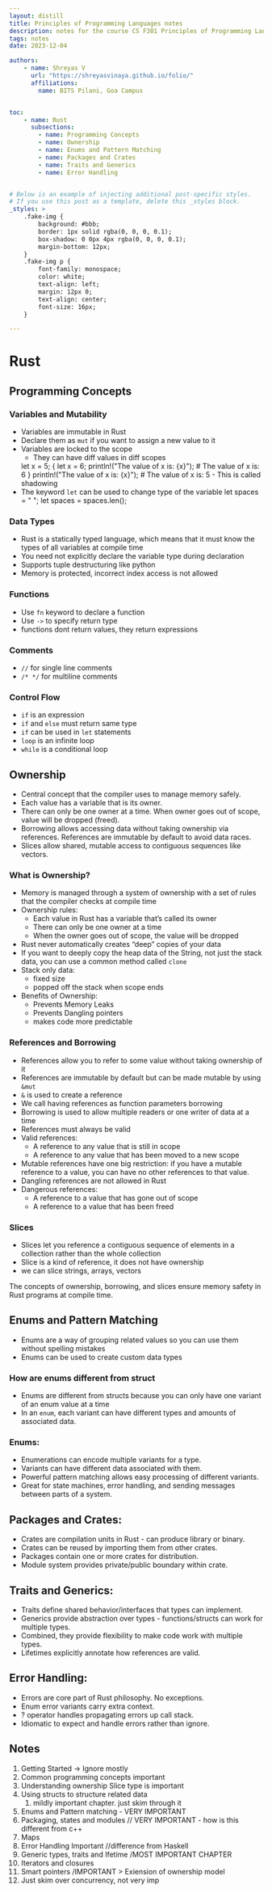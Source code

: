 ```yaml
---
layout: distill
title: Principles of Programming Languages notes
description: notes for the course CS F301 Principles of Programming Languages
tags: notes 
date: 2023-12-04 

authors:
    - name: Shreyas V
      url: "https://shreyasvinaya.github.io/folio/"
      affiliations:
        name: BITS Pilani, Goa Campus


toc:
    - name: Rust
      subsections:
        - name: Programming Concepts
        - name: Ownership
        - name: Enums and Pattern Matching
        - name: Packages and Crates
        - name: Traits and Generics
        - name: Error Handling


# Below is an example of injecting additional post-specific styles.
# If you use this post as a template, delete this _styles block.
_styles: >
    .fake-img {
        background: #bbb;
        border: 1px solid rgba(0, 0, 0, 0.1);
        box-shadow: 0 0px 4px rgba(0, 0, 0, 0.1);
        margin-bottom: 12px;
    }
    .fake-img p {
        font-family: monospace;
        color: white;
        text-align: left;
        margin: 12px 0;
        text-align: center;
        font-size: 16px;
    }

---
```


# Rust
## Programming Concepts
### Variables and Mutability
- Variables are immutable in Rust
- Declare them as `mut` if you want to assign a new value to it
- Variables are locked to the scope
    - They can have diff values in diff scopes
    <d-code block>
        let x = 5;
        {
            let x = 6;
            println!("The value of x is: {x}");
            # The value of x is: 6
        }
        println!("The value of x is: {x}");
        # The value of x is: 5
    </d-code>
    - This is called shadowing
- The keyword `let` can be used to change type of the variable
    <d-code block>
        let spaces = "   ";
        let spaces = spaces.len();
    </d-code>

### Data Types
- Rust is a statically typed language, which means that it must know the types of all variables at compile time
- You need not explicitly declare the variable type during declaration
- Supports tuple destructuring like python
- Memory is protected, incorrect index access is not allowed

### Functions
- Use `fn` keyword to declare a function
- Use `->` to specify return type
- functions dont return values, they return expressions

### Comments
- `//` for single line comments
- `/* */` for multiline comments

### Control Flow
- `if` is an expression
- `if` and `else` must return same type
- `if` can be used in `let` statements
- `loop` is an infinite loop
- `while` is a conditional loop

## Ownership
- Central concept that the compiler uses to manage memory safely. 
- Each value has a variable that is its owner.
- There can only be one owner at a time. When owner goes out of scope, value will be dropped (freed).
- Borrowing allows accessing data without taking ownership via references. References are immutable by default to avoid data races.
- Slices allow shared, mutable access to contiguous sequences like vectors. 

### What is Ownership?
- Memory is managed through a system of ownership with a set of rules that the compiler checks at compile time
- Ownership rules:
    - Each value in Rust has a variable that’s called its owner
    - There can only be one owner at a time
    - When the owner goes out of scope, the value will be dropped
- Rust never automatically creates “deep” copies of your data
- If you want to deeply copy the heap data of the String, not just the stack data, you can use a common method called `clone`
- Stack only data:
    - fixed size
    - popped off the stack when scope ends
- Benefits of Ownership:
    - Prevents Memory Leaks
    - Prevents Dangling pointers
    - makes code more predictable

### References and Borrowing
- References allow you to refer to some value without taking ownership of it
- References are immutable by default but can be made mutable by using `&mut`
- `&` is used to create a reference
- We call having references as function parameters borrowing
- Borrowing is used to allow multiple readers or one writer of data at a time
- References must always be valid
- Valid references:
    - A reference to any value that is still in scope
    - A reference to any value that has been moved to a new scope
- Mutable references have one big restriction: if you have a mutable reference to a value, you can have no other references to that value.
- Dangling references are not allowed in Rust
- Dangerous references:
    - A reference to a value that has gone out of scope
    - A reference to a value that has been freed

### Slices
- Slices let you reference a contiguous sequence of elements in a collection rather than the whole collection
- Slice is a kind of reference, it does not have ownership
- we can slice strings, arrays, vectors

The concepts of ownership, borrowing, and slices ensure memory safety in Rust programs at compile time. 

## Enums and Pattern Matching
- Enums are a way of grouping related values so you can use them without spelling mistakes
- Enums can be used to create custom data types
### How are enums different from struct
- Enums are different from structs because you can only have one variant of an enum value at a time
- In an `enum`, each variant can have different types and amounts of associated data.


### Enums:  
- Enumerations can encode multiple variants for a type.
- Variants can have different data associated with them.
- Powerful pattern matching allows easy processing of different variants.
- Great for state machines, error handling, and sending messages between parts of a system.

## Packages and Crates:
- Crates are compilation units in Rust - can produce library or binary.
- Crates can be reused by importing them from other crates. 
- Packages contain one or more crates for distribution.
- Module system provides private/public boundary within crate.

## Traits and Generics:
- Traits define shared behavior/interfaces that types can implement.
- Generics provide abstraction over types - functions/structs can work for multiple types.
- Combined, they provide flexibility to make code work with multiple types.
- Lifetimes explicitly annotate how references are valid.

## Error Handling: 
- Errors are core part of Rust philosophy. No exceptions.  
- Enum error variants carry extra context.
- ? operator handles propagating errors up call stack.
- Idiomatic to expect and handle errors rather than ignore.


## Notes
1. Getting Started -> Ignore mostly
2. Common programming concepts important
3. Understanding ownership
	Slice type is important
4. Using structs to structure related data
	1. mildly important chapter. just skim through it
5. Enums and Pattern matching - VERY IMPORTANT
6. Packaging, states and modules // VERY IMPORTANT - how is this different from c++
7. Maps
8. Error Handling Important //difference from Haskell
9. Generic types, traits and Ifetime /MOST IMPORTANT CHAPTER
10. Iterators and closures
11. Smart pointers /IMPORTANT > Exiension of ownership model
12. Just skim over concurrency, not very imp
